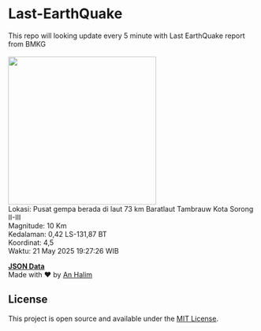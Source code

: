 # Last-EarthQuake
This repo will looking update every 5 minute with Last EarthQuake report from BMKG
<br>
<br>
<img src="undefined" width="300"/>
<br>
Lokasi: Pusat gempa berada di laut 73 km Baratlaut Tambrauw  Kota Sorong II-III <br>
Magnitude: 10 Km <br>
Kedalaman: 0,42 LS-131,87 BT <br>
Koordinat: 4,5 <br>
Waktu: 21 May 2025 19:27:26 WIB <br>

<a href="./data/data.json">**JSON Data**</a>
<br>
Made with ❤️ by <a href="https://github.com/an-halim">An Halim</a>
## License

This project is open source and available under the [MIT License](LICENSE).
